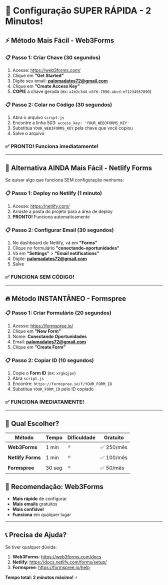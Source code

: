 # 🚀 Configuração SUPER RÁPIDA - 2 Minutos!

## ⚡ Método Mais Fácil - Web3Forms

### 📋 Passo 1: Criar Chave (30 segundos)
1. Acesse: https://web3forms.com/
2. Clique em **"Get Started"**
3. Digite seu email: **palomadates72@gmail.com**
4. Clique em **"Create Access Key"**
5. **COPIE** a chave gerada (ex: `a1b2c3d4-e5f6-7890-abcd-ef1234567890`)

### 📋 Passo 2: Colar no Código (30 segundos)
1. Abra o arquivo `script.js`
2. Encontre a linha 503: `access_key: 'YOUR_WEB3FORMS_KEY'`
3. Substitua `YOUR_WEB3FORMS_KEY` pela chave que você copiou
4. Salve o arquivo

### ✅ PRONTO! Funciona imediatamente!

---

## 🎯 Alternativa AINDA Mais Fácil - Netlify Forms

Se quiser algo que funciona SEM configuração nenhuma:

### 📋 Passo 1: Deploy no Netlify (1 minuto)
1. Acesse: https://netlify.com/
2. Arraste a pasta do projeto para a área de deploy
3. **PRONTO!** Funciona automaticamente

### 📋 Passo 2: Configurar Email (30 segundos)
1. No dashboard do Netlify, vá em **"Forms"**
2. Clique no formulário **"conectando-oportunidades"**
3. Vá em **"Settings"** > **"Email notifications"**
4. Digite: **palomadates72@gmail.com**
5. Salve

### ✅ FUNCIONA SEM CÓDIGO!

---

## 🔥 Método INSTANTÂNEO - Formspree

### 📋 Passo 1: Criar Formulário (20 segundos)
1. Acesse: https://formspree.io/
2. Clique em **"New Form"**
3. Nome: **Conectando Oportunidades**
4. Email: **palomadates72@gmail.com**
5. Clique em **"Create Form"**

### 📋 Passo 2: Copiar ID (10 segundos)
1. Copie o **Form ID** (ex: `xrgkqjpn`)
2. Abra `script.js`
3. Encontre: `https://formspree.io/f/YOUR_FORM_ID`
4. Substitua `YOUR_FORM_ID` pelo ID copiado

### ✅ FUNCIONA IMEDIATAMENTE!

---

## 🎯 Qual Escolher?

| Método | Tempo | Dificuldade | Gratuito |
|--------|-------|-------------|----------|
| **Web3Forms** | 1 min | ⭐ | ✅ 250/mês |
| **Netlify Forms** | 1 min | ⭐ | ✅ 100/mês |
| **Formspree** | 30 seg | ⭐ | ✅ 50/mês |

## 🚀 Recomendação: Web3Forms
- **Mais rápido** de configurar
- **Mais emails** gratuitos
- **Mais confiável**
- **Funciona** em qualquer lugar

---

## 📞 Precisa de Ajuda?

Se tiver qualquer dúvida:
1. **Web3Forms**: https://web3forms.com/docs
2. **Netlify**: https://docs.netlify.com/forms/setup/
3. **Formspree**: https://formspree.io/help

**Tempo total: 2 minutos máximo!** ⚡
